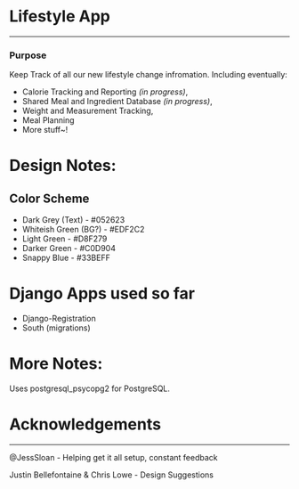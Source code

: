 # Lifestyle App
---
### Purpose
Keep Track of all our new lifestyle change infromation. Including eventually: 

 * Calorie Tracking and Reporting _*(in progress)*_,
 * Shared Meal and Ingredient Database _*(in progress)*_, 
 * Weight and Measurement Tracking,
 * Meal Planning
 * More stuff~!

# Design Notes:
Color Scheme
---
 - Dark Grey (Text) - #052623
 - Whiteish Green (BG?) - #EDF2C2
 - Light Green - #D8F279
 - Darker Green - #C0D904
 - Snappy Blue - #33BEFF

# Django Apps used so far
 - Django-Registration
 - South (migrations)
 
# More Notes:
Uses postgresql_psycopg2 for PostgreSQL.

# Acknowledgements
---

@JessSloan - Helping get it all setup, constant feedback

Justin Bellefontaine & Chris Lowe - Design Suggestions
 

